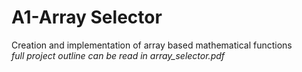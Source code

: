 # A1-Array Selector
Creation and implementation of array based mathematical functions  
*full project outline can be read in array_selector.pdf*
